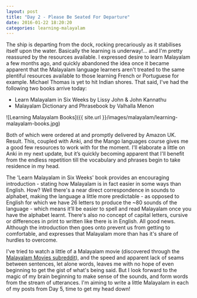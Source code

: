 ```yaml
---
layout: post
title: "Day 2 - Please Be Seated For Departure"
date: 2016-01-22 18:20:20
categories: learning-malayalam
---
```


The ship is departing from the dock, rocking precariously as it stabilises itself upon the water. Basically the learning is underway!... and I'm pretty reassured by the resources available. I expressed desire to learn Malayalam a few months ago, and quickly abandoned the idea once it became apparent that the Malayalam language learners aren't treated to the same plentiful resources available to those learning French or Portuguese for example. Michael Thomas is yet to hit Indian shores. That said, I've had the following two books arrive today:

- Learn Malayalam in Six Weeks by Lissy John & John Kannathu
- Malayalam Dictionary and Phrasebook by Valhalla Menon


![Learning Malayalam Books]({{ site.url }}/images/malayalam/learning-malayalam-books.jpg)


Both of which were ordered at and promptly delivered by Amazon UK. Result. This, coupled with Anki, and the Mango languages course gives me a good few resources to work with for the moment. I'll elaborate a little on Anki in my next update, but it’s quickly becoming apparent that I'll benefit from the endless repetition till the vocabulary and phrases begin to take residence in my head.

The 'Learn Malayalam in Six Weeks' book provides an encouraging introduction - stating how Malayalam is in fact easier in some ways than English. How? Well there's a near direct correspondence in sounds to alphabet, making the language a little more predictable - as opposed to English for which we have 26 letters to produce the ~80 sounds of the language - which means it’ll be easier to spell and read Malayalam once you have the alphabet learnt. There's also no concept of capital letters, cursive or differences in print to written like there is in English. All good news. Although the introduction then goes onto prevent us from getting to comfortable, and expresses that Malayalam more than has it's share of hurdles to overcome.

I've tried to watch a little of a Malayalam movie (discovered through the [Malayalam Movies subreddit](https://www.reddit.com/r/MalayalamHDMovies/)), and the speed and apparent lack of seams between sentences, let alone words, leaves me with no hope of even beginning to get the gist of what's being said. But I look forward to the magic of my brain beginning to make sense of the sounds, and form words from the stream of utterances. I'm aiming to write a little Malayalam in each of my posts from Day 5, time to get my head down!
